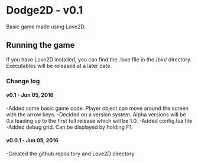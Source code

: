 # Dodge2D - v0.1
Basic game made using Love2D.

## Running the game
If you have Love2D installed, you can find the .love file in the /bin/
directory. Executables will be released at a later date.

### Change log
#### v0.1 - Jun 05, 2016
-Added some basic game code. Player object can move around the screen with the
arrow keys.
-Decided on a version system. Alpha versions will be 0.x leading up to the first
full release which will be 1.0.
-Added config.lua file
-Added debug grid. Can be displayed by holding F1.
#### v0.0.1 - Jun 05, 2016
-Created the github repository and Love2D directory
